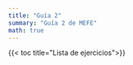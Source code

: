 ```yaml
---
title: "Guía 2"
summary: "Guía 2 de MEFE"
math: true
---
```


{{< toc title="Lista de ejercicios">}}


